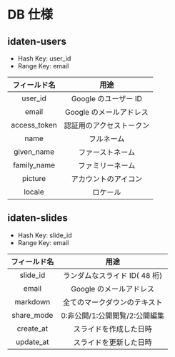 # DB 仕様

## idaten-users

- Hash Key: user_id
- Range Key: email

| フィールド名 |           用途           |
| :----------: | :----------------------: |
|   user_id    |   Google のユーザー ID   |
|    email     | Google のメールアドレス  |
| access_token | 認証用のアクセストークン |
|     name     |        フルネーム        |
|  given_name  |     ファーストネーム     |
| family_name  |     ファミリーネーム     |
|   picture    |   アカウントのアイコン   |
|    locale    |         ロケール         |

## idaten-slides

- Hash Key: slide_id
- Range Key: email

| フィールド名 |              用途              |
| :----------: | :----------------------------: |
|   slide_id   | ランダムなスライド ID( 48 桁)  |
|    email     |    Google のメールアドレス     |
|   markdown   |  全てのマークダウンのテキスト  |
|  share_mode  | 0:非公開/1:公開閲覧/2:公開編集 |
|  create_at   |     スライドを作成した日時     |
|  update_at   |     スライドを更新した日時     |
